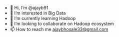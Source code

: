 - 👋 Hi, I’m @ajayb91
- 👀 I’m interested in Big Data
- 🌱 I’m currently learning Hadoop
- 💞️ I’m looking to collaborate on Hadoop ecosystem
- 📫 How to reach me ajaybhosale33@gmail.com

<!---
ajayb91/ajayb91 is a ✨ special ✨ repository because its `README.md` (this file) appears on your GitHub profile.
You can click the Preview link to take a look at your changes.
--->
